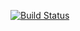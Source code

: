 [![Build Status](https://travis-ci.org/JiaxinY/CSE110lab6.svg?branch=master)](https://travis-ci.org/JiaxinY/CSE110lab6)
